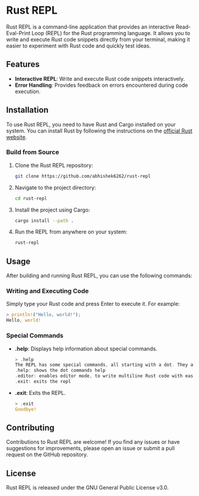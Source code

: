 # Rust REPL

Rust REPL is a command-line application that provides an interactive Read-Eval-Print Loop (REPL) for the Rust programming language. It allows you to write and execute Rust code snippets directly from your terminal, making it easier to experiment with Rust code and quickly test ideas.

## Features

- **Interactive REPL**: Write and execute Rust code snippets interactively.
- **Error Handling**: Provides feedback on errors encountered during code execution.

## Installation

To use Rust REPL, you need to have Rust and Cargo installed on your system. You can install Rust by following the instructions on the [official Rust website](https://www.rust-lang.org/tools/install).

### Build from Source

1. Clone the Rust REPL repository:

   ```bash
   git clone https://github.com/abhishek6262/rust-repl
   ```

2. Navigate to the project directory:

   ```bash
   cd rust-repl
   ```

3. Install the project using Cargo:

   ```bash
   cargo install --path .
   ```

4. Run the REPL from anywhere on your system:

   ```bash
   rust-repl
   ```

## Usage

After building and running Rust REPL, you can use the following commands:

### Writing and Executing Code

Simply type your Rust code and press Enter to execute it. For example:

```rust
> println!("Hello, world!");
Hello, world!
```

### Special Commands

- **.help**: Displays help information about special commands.

  ```rust
  > .help
  The REPL has some special commands, all starting with a dot. They are
  .help: shows the dot commands help
  .editor: enables editor mode, to write multiline Rust code with ease. Once you are in this mode, enter ctrl-D to run the code you wrote.
  .exit: exits the repl
  ```

- **.exit**: Exits the REPL.

  ```rust
  > .exit
  Goodbye!
  ```

## Contributing

Contributions to Rust REPL are welcome! If you find any issues or have suggestions for improvements, please open an issue or submit a pull request on the GitHub repository.

## License

Rust REPL is released under the GNU General Public License v3.0.
